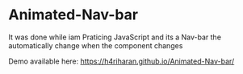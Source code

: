 # Animated-Nav-bar
It was done while iam Praticing JavaScript and its a Nav-bar the automatically change when the component changes

Demo available here: https://h4riharan.github.io/Animated-Nav-bar/
